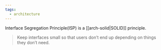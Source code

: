 ```yaml
---
tags:
  - architecture
---
```

Interface Segregation Principle(ISP) is a [[arch-solid|SOLID]] principle.

> Keep interfaces small so that users don’t end up depending on things they don’t need.
